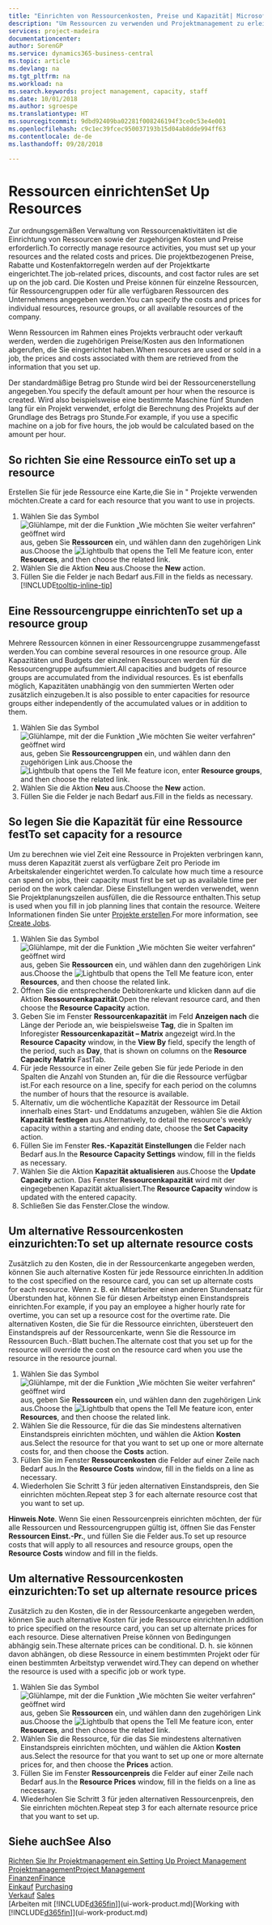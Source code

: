 ```yaml
---
title: "Einrichten von Ressourcenkosten, Preise und Kapazität| Microsoft Docs"
description: "Um Ressourcen zu verwenden und Projektmanagement zu erleichtern, können Sie Kosten und Preisen für einzelne Ressourcen oder Ressourcengruppen angeben und die die Ressourcenkapazität festlegen."
services: project-madeira
documentationcenter: 
author: SorenGP
ms.service: dynamics365-business-central
ms.topic: article
ms.devlang: na
ms.tgt_pltfrm: na
ms.workload: na
ms.search.keywords: project management, capacity, staff
ms.date: 10/01/2018
ms.author: sgroespe
ms.translationtype: HT
ms.sourcegitcommit: 9dbd92409ba02281f008246194f3ce0c53e4e001
ms.openlocfilehash: c9c1ec39fcec950037193b15d04ab8dde994ff63
ms.contentlocale: de-de
ms.lasthandoff: 09/28/2018

---
```

# <a name="set-up-resources"></a><span data-ttu-id="f4878-103">Ressourcen einrichten</span><span class="sxs-lookup"><span data-stu-id="f4878-103">Set Up Resources</span></span>
<span data-ttu-id="f4878-104">Zur ordnungsgemäßen Verwaltung von Ressourcenaktivitäten ist die Einrichtung von Ressourcen sowie der zugehörigen Kosten und Preise erforderlich.</span><span class="sxs-lookup"><span data-stu-id="f4878-104">To correctly manage resource activities, you must set up your resources and the related costs and prices.</span></span> <span data-ttu-id="f4878-105">Die projektbezogenen Preise, Rabatte und Kostenfaktorregeln werden auf der Projektkarte eingerichtet.</span><span class="sxs-lookup"><span data-stu-id="f4878-105">The job-related prices, discounts, and cost factor rules are set up on the job card.</span></span> <span data-ttu-id="f4878-106">Die Kosten und Preise können für einzelne Ressourcen, für Ressourcengruppen oder für alle verfügbaren Ressourcen des Unternehmens angegeben werden.</span><span class="sxs-lookup"><span data-stu-id="f4878-106">You can specify the costs and prices for individual resources, resource groups, or all available resources of the company.</span></span>

<span data-ttu-id="f4878-107">Wenn Ressourcen im Rahmen eines Projekts verbraucht oder verkauft werden, werden die zugehörigen Preise/Kosten aus den Informationen abgerufen, die Sie eingerichtet haben.</span><span class="sxs-lookup"><span data-stu-id="f4878-107">When resources are used or sold in a job, the prices and costs associated with them are retrieved from the information that you set up.</span></span>

<span data-ttu-id="f4878-108">Der standardmäßige Betrag pro Stunde wird bei der Ressourcenerstellung angegeben.</span><span class="sxs-lookup"><span data-stu-id="f4878-108">You specify the default amount per hour when the resource is created.</span></span> <span data-ttu-id="f4878-109">Wird also beispielsweise eine bestimmte Maschine fünf Stunden lang für ein Projekt verwendet, erfolgt die Berechnung des Projekts auf der Grundlage des Betrags pro Stunde.</span><span class="sxs-lookup"><span data-stu-id="f4878-109">For example, if you use a specific machine on a job for five hours, the job would be calculated based on the amount per hour.</span></span>

## <a name="to-set-up-a-resource"></a><span data-ttu-id="f4878-110">So richten Sie eine Ressource ein</span><span class="sxs-lookup"><span data-stu-id="f4878-110">To set up a resource</span></span>
<span data-ttu-id="f4878-111">Erstellen Sie für jede Ressource eine Karte,die Sie in " Projekte verwenden möchten.</span><span class="sxs-lookup"><span data-stu-id="f4878-111">Create a card for each resource that you want to use in projects.</span></span>

1. <span data-ttu-id="f4878-112">Wählen Sie das Symbol ![Glühlampe, mit der die Funktion „Wie möchten Sie weiter verfahren“ geöffnet wird](media/ui-search/search_small.png "Wie möchten Sie weiter verfahren?") aus, geben Sie **Ressourcen** ein, und wählen dann den zugehörigen Link aus.</span><span class="sxs-lookup"><span data-stu-id="f4878-112">Choose the ![Lightbulb that opens the Tell Me feature](media/ui-search/search_small.png "Tell me what you want to do") icon, enter **Resources**, and then choose the related link.</span></span>
2. <span data-ttu-id="f4878-113">Wählen Sie die Aktion **Neu** aus.</span><span class="sxs-lookup"><span data-stu-id="f4878-113">Choose the **New** action.</span></span>
3. <span data-ttu-id="f4878-114">Füllen Sie die Felder je nach Bedarf aus.</span><span class="sxs-lookup"><span data-stu-id="f4878-114">Fill in the fields as necessary.</span></span> [!INCLUDE[tooltip-inline-tip](includes/tooltip-inline-tip_md.md)]  

## <a name="to-set-up-a-resource-group"></a><span data-ttu-id="f4878-115">Eine Ressourcengruppe einrichten</span><span class="sxs-lookup"><span data-stu-id="f4878-115">To set up a resource group</span></span>
<span data-ttu-id="f4878-116">Mehrere Ressourcen können in einer Ressourcengruppe zusammengefasst werden.</span><span class="sxs-lookup"><span data-stu-id="f4878-116">You can combine several resources in one resource group.</span></span> <span data-ttu-id="f4878-117">Alle Kapazitäten und Budgets der einzelnen Ressourcen werden für die Ressourcengruppe aufsummiert.</span><span class="sxs-lookup"><span data-stu-id="f4878-117">All capacities and budgets of resource groups are accumulated from the individual resources.</span></span> <span data-ttu-id="f4878-118">Es ist ebenfalls möglich, Kapazitäten unabhängig von den summierten Werten oder zusätzlich einzugeben.</span><span class="sxs-lookup"><span data-stu-id="f4878-118">It is also possible to enter capacities for resource groups either independently of the accumulated values or in addition to them.</span></span>

1. <span data-ttu-id="f4878-119">Wählen Sie das Symbol ![Glühlampe, mit der die Funktion „Wie möchten Sie weiter verfahren“ geöffnet wird](media/ui-search/search_small.png "Wie möchten Sie weiter verfahren?") aus, geben Sie **Ressourcengruppen** ein, und wählen dann den zugehörigen Link aus.</span><span class="sxs-lookup"><span data-stu-id="f4878-119">Choose the ![Lightbulb that opens the Tell Me feature](media/ui-search/search_small.png "Tell me what you want to do") icon, enter **Resource groups**, and then choose the related link.</span></span>
2. <span data-ttu-id="f4878-120">Wählen Sie die Aktion **Neu** aus.</span><span class="sxs-lookup"><span data-stu-id="f4878-120">Choose the **New** action.</span></span>
3. <span data-ttu-id="f4878-121">Füllen Sie die Felder je nach Bedarf aus.</span><span class="sxs-lookup"><span data-stu-id="f4878-121">Fill in the fields as necessary.</span></span>

## <a name="to-set-capacity-for-a-resource"></a><span data-ttu-id="f4878-122">So legen Sie die Kapazität für eine Ressource fest</span><span class="sxs-lookup"><span data-stu-id="f4878-122">To set capacity for a resource</span></span>
<span data-ttu-id="f4878-123">Um zu berechnen wie viel Zeit eine Ressource in Projekten verbringen kann, muss deren Kapazität zuerst als verfügbare Zeit pro Periode im Arbeitskalender eingerichtet werden.</span><span class="sxs-lookup"><span data-stu-id="f4878-123">To calculate how much time a resource can spend on jobs, their capacity must first be set up as available time per period on the work calendar.</span></span> <span data-ttu-id="f4878-124">Diese Einstellungen werden verwendet, wenn Sie Projektplanungszeilen ausfüllen, die die Ressource enthalten.</span><span class="sxs-lookup"><span data-stu-id="f4878-124">This setup is used when you fill in job planning lines that contain the resource.</span></span> <span data-ttu-id="f4878-125">Weitere Informationen finden Sie unter  [Projekte erstellen](projects-how-create-jobs.md).</span><span class="sxs-lookup"><span data-stu-id="f4878-125">For more information, see [Create Jobs](projects-how-create-jobs.md).</span></span>

1. <span data-ttu-id="f4878-126">Wählen Sie das Symbol ![Glühlampe, mit der die Funktion „Wie möchten Sie weiter verfahren“ geöffnet wird](media/ui-search/search_small.png "Wie möchten Sie weiter verfahren?") aus, geben Sie **Ressourcen** ein, und wählen dann den zugehörigen Link aus.</span><span class="sxs-lookup"><span data-stu-id="f4878-126">Choose the ![Lightbulb that opens the Tell Me feature](media/ui-search/search_small.png "Tell me what you want to do") icon, enter **Resources**, and then choose the related link.</span></span>
2. <span data-ttu-id="f4878-127">Öffnen Sie die entsprechende Debitorenkarte und klicken dann auf die Aktion **Ressourcenkapazität**.</span><span class="sxs-lookup"><span data-stu-id="f4878-127">Open the relevant resource card, and then choose the **Resource Capacity** action.</span></span>
3. <span data-ttu-id="f4878-128">Geben Sie im Fenster **Ressourcenkapazität** im Feld **Anzeigen nach** die Länge der Periode an, wie beispielsweise **Tag**, die in Spalten im Inforegister **Ressourcenkapazität – Matrix** angezeigt wird.</span><span class="sxs-lookup"><span data-stu-id="f4878-128">In the **Resource Capacity** window, in the **View By** field, specify the length of the period, such as **Day**, that is shown on columns on the **Resource Capacity Matrix** FastTab.</span></span>
4. <span data-ttu-id="f4878-129">Für jede Ressource in einer Zeile geben Sie für jede Periode in den Spalten die Anzahl von Stunden an, für die die Ressource verfügbar ist.</span><span class="sxs-lookup"><span data-stu-id="f4878-129">For each resource on a line, specify for each period on the columns the number of hours that the resource is available.</span></span>
5. <span data-ttu-id="f4878-130">Alternativ, um die wöchentliche Kapazität der Ressource im Detail innerhalb eines Start- und Enddatums anzugeben, wählen Sie die Aktion **Kapazität festlegen** aus.</span><span class="sxs-lookup"><span data-stu-id="f4878-130">Alternatively, to detail the resource's weekly capacity within a starting and ending date, choose the **Set Capacity** action.</span></span>
6. <span data-ttu-id="f4878-131">Füllen Sie im Fenster **Res.-Kapazität Einstellungen** die Felder nach Bedarf aus.</span><span class="sxs-lookup"><span data-stu-id="f4878-131">In the **Resource Capacity Settings** window, fill in the fields as necessary.</span></span>
7. <span data-ttu-id="f4878-132">Wählen Sie die Aktion **Kapazität aktualisieren** aus.</span><span class="sxs-lookup"><span data-stu-id="f4878-132">Choose the **Update Capacity** action.</span></span> <span data-ttu-id="f4878-133">Das Fenster **Ressourcenkapazität** wird mit der eingegebenen Kapazität aktualisiert.</span><span class="sxs-lookup"><span data-stu-id="f4878-133">The **Resource Capacity** window is updated with the entered capacity.</span></span>
8. <span data-ttu-id="f4878-134">Schließen Sie das Fenster.</span><span class="sxs-lookup"><span data-stu-id="f4878-134">Close the window.</span></span>

## <a name="to-set-up-alternate-resource-costs"></a><span data-ttu-id="f4878-135">Um alternative Ressourcenkosten einzurichten:</span><span class="sxs-lookup"><span data-stu-id="f4878-135">To set up alternate resource costs</span></span>
<span data-ttu-id="f4878-136">Zusätzlich zu den Kosten, die in der Ressourcenkarte angegeben werden, können Sie auch alternative Kosten für jede Ressource einrichten.</span><span class="sxs-lookup"><span data-stu-id="f4878-136">In addition to the cost specified on the resource card, you can set up alternate costs for each resource.</span></span> <span data-ttu-id="f4878-137">Wenn z. B. ein Mitarbeiter einen anderen Stundensatz für Überstunden hat, können Sie für diesen Arbeitstyp einen Einstandspreis einrichten.</span><span class="sxs-lookup"><span data-stu-id="f4878-137">For example, if you pay an employee a higher hourly rate for overtime, you can set up a resource cost for the overtime rate.</span></span> <span data-ttu-id="f4878-138">Die alternativen Kosten, die Sie für die Ressource einrichten, übersteuert den Einstandspreis auf der Ressourcenkarte, wenn Sie die Ressource im Ressourcen Buch.-Blatt buchen.</span><span class="sxs-lookup"><span data-stu-id="f4878-138">The alternate cost that you set up for the resource will override the cost on the resource card when you use the resource in the resource journal.</span></span>

1. <span data-ttu-id="f4878-139">Wählen Sie das Symbol ![Glühlampe, mit der die Funktion „Wie möchten Sie weiter verfahren“ geöffnet wird](media/ui-search/search_small.png "Wie möchten Sie weiter verfahren?") aus, geben Sie **Ressourcen** ein, und wählen dann den zugehörigen Link aus.</span><span class="sxs-lookup"><span data-stu-id="f4878-139">Choose the ![Lightbulb that opens the Tell Me feature](media/ui-search/search_small.png "Tell me what you want to do") icon, enter **Resources**, and then choose the related link.</span></span>  
2. <span data-ttu-id="f4878-140">Wählen Sie die Ressource, für die das Sie mindestens alternativen Einstandspreis einrichten möchten, und wählen die Aktion **Kosten** aus.</span><span class="sxs-lookup"><span data-stu-id="f4878-140">Select the resource for that you want to set up one or more alternate costs for, and then choose the **Costs** action.</span></span>  
3. <span data-ttu-id="f4878-141">Füllen Sie im Fenster **Ressourcenkosten** die Felder auf einer Zeile nach Bedarf aus.</span><span class="sxs-lookup"><span data-stu-id="f4878-141">In the **Resource Costs** window, fill in the fields on a line as necessary.</span></span>  
4. <span data-ttu-id="f4878-142">Wiederholen Sie Schritt 3 für jeden alternativen Einstandspreis, den Sie einrichten möchten.</span><span class="sxs-lookup"><span data-stu-id="f4878-142">Repeat step 3 for each alternate resource cost that you want to set up.</span></span>

<span data-ttu-id="f4878-143">**Hinweis**.</span><span class="sxs-lookup"><span data-stu-id="f4878-143">**Note**.</span></span> <span data-ttu-id="f4878-144">Wenn Sie einen Ressourcenpreis einrichten möchten, der für alle Ressourcen und Ressourcengruppen gültig ist, öffnen Sie das Fenster **Ressourcen Einst.-Pr.**, und füllen Sie die Felder aus.</span><span class="sxs-lookup"><span data-stu-id="f4878-144">To set up resource costs that will apply to all resources and resource groups, open the **Resource Costs** window and fill in the fields.</span></span>

## <a name="to-set-up-alternate-resource-prices"></a><span data-ttu-id="f4878-145">Um alternative Ressourcenkosten einzurichten:</span><span class="sxs-lookup"><span data-stu-id="f4878-145">To set up alternate resource prices</span></span>
<span data-ttu-id="f4878-146">Zusätzlich zu den Kosten, die in der Ressourcenkarte angegeben werden, können Sie auch alternative Kosten für jede Ressource einrichten.</span><span class="sxs-lookup"><span data-stu-id="f4878-146">In addition to price specified on the resource card, you can set up alternate prices for each resource.</span></span> <span data-ttu-id="f4878-147">Diese alternativen Preise können von Bedingungen abhängig sein.</span><span class="sxs-lookup"><span data-stu-id="f4878-147">These alternate prices can be conditional.</span></span> <span data-ttu-id="f4878-148">D. h. sie können davon abhängen, ob diese Ressource in einem bestimmten Projekt oder für einen bestimmten Arbeitstyp verwendet wird.</span><span class="sxs-lookup"><span data-stu-id="f4878-148">They can depend on whether the resource is used with a specific job or work type.</span></span>

1. <span data-ttu-id="f4878-149">Wählen Sie das Symbol ![Glühlampe, mit der die Funktion „Wie möchten Sie weiter verfahren“ geöffnet wird](media/ui-search/search_small.png "Wie möchten Sie weiter verfahren?") aus, geben Sie **Ressourcen** ein, und wählen dann den zugehörigen Link aus.</span><span class="sxs-lookup"><span data-stu-id="f4878-149">Choose the ![Lightbulb that opens the Tell Me feature](media/ui-search/search_small.png "Tell me what you want to do") icon, enter **Resources**, and then choose the related link.</span></span>
2. <span data-ttu-id="f4878-150">Wählen Sie die Ressource, für die das Sie mindestens alternativen Einstandspreis einrichten möchten, und wählen die Aktion **Kosten** aus.</span><span class="sxs-lookup"><span data-stu-id="f4878-150">Select the resource for that you want to set up one or more alternate prices for, and then choose the **Prices** action.</span></span>
3. <span data-ttu-id="f4878-151">Füllen Sie im Fenster **Ressourcenpreis** die Felder auf einer Zeile nach Bedarf aus.</span><span class="sxs-lookup"><span data-stu-id="f4878-151">In the **Resource Prices** window, fill in the fields on a line as necessary.</span></span>
4. <span data-ttu-id="f4878-152">Wiederholen Sie Schritt 3 für jeden alternativen Ressourcenpreis, den Sie einrichten möchten.</span><span class="sxs-lookup"><span data-stu-id="f4878-152">Repeat step 3 for each alternate resource price that you want to set up.</span></span>

## <a name="see-also"></a><span data-ttu-id="f4878-153">Siehe auch</span><span class="sxs-lookup"><span data-stu-id="f4878-153">See Also</span></span>
[<span data-ttu-id="f4878-154">Richten Sie Ihr Projektmanagement ein.</span><span class="sxs-lookup"><span data-stu-id="f4878-154">Setting Up Project Management</span></span>](projects-setup-projects.md)  
[<span data-ttu-id="f4878-155">Projektmanagement</span><span class="sxs-lookup"><span data-stu-id="f4878-155">Project Management</span></span>](projects-manage-projects.md)  
[<span data-ttu-id="f4878-156">Finanzen</span><span class="sxs-lookup"><span data-stu-id="f4878-156">Finance</span></span>](finance.md)  
<span data-ttu-id="f4878-157">[Einkauf](purchasing-manage-purchasing.md)       </span><span class="sxs-lookup"><span data-stu-id="f4878-157">[Purchasing](purchasing-manage-purchasing.md)       </span></span>  
<span data-ttu-id="f4878-158">[Verkauf](sales-manage-sales.md)    </span><span class="sxs-lookup"><span data-stu-id="f4878-158">[Sales](sales-manage-sales.md)    </span></span>  
<span data-ttu-id="f4878-159">[Arbeiten mit [!INCLUDE[d365fin](includes/d365fin_md.md)]](ui-work-product.md)</span><span class="sxs-lookup"><span data-stu-id="f4878-159">[Working with [!INCLUDE[d365fin](includes/d365fin_md.md)]](ui-work-product.md)</span></span>  


